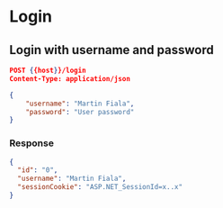 # Login

## Login with username and password
```json
POST {{host}}/login
Content-Type: application/json

{
    "username": "Martin Fiala",
    "password": "User password"
}

```
### Response
```json
{
  "id": "0",
  "username": "Martin Fiala",
  "sessionCookie": "ASP.NET_SessionId=x..x"
}
```